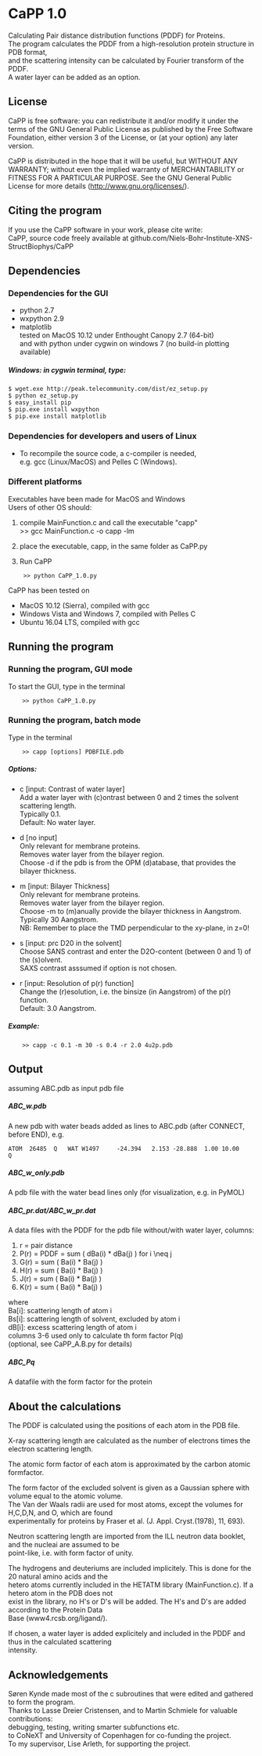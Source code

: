 # CaPP 1.0
Calculating Pair distance distribution functions (PDDF) for Proteins.  
The program calculates the PDDF from a high-resolution protein structure in PDB format,  
and the scattering intensity can be calculated by Fourier transform of the PDDF.  
A water layer can be added as an option. 

## License
CaPP is free software: you can redistribute it and/or modify it under the terms of the GNU General Public License as published by the Free Software Foundation, either version 3 of the License, or (at your option) any later version.          
                                                                     
CaPP is distributed in the hope that it will be useful, but WITHOUT ANY WARRANTY; without even the implied warranty of MERCHANTABILITY or FITNESS FOR A PARTICULAR PURPOSE.  See the GNU General Public License for more details (http://www.gnu.org/licenses/).  
                                                                     
## Citing the program  
If you use the CaPP software in your work, please cite write:                                    
CaPP, source code freely available at github.com/Niels-Bohr-Institute-XNS-StructBiophys/CaPP                                                  

## Dependencies

### Dependencies for the GUI  
- python 2.7  
- wxpython 2.9
- matplotlib  
tested on MacOS 10.12 under Enthought Canopy 2.7 (64-bit)   
and with python under cygwin on windows 7 (no build-in plotting available)  

##### Windows: in cygwin terminal, type:  
    $ wget.exe http://peak.telecommunity.com/dist/ez_setup.py  
    $ python ez_setup.py  
    $ easy_install pip  
    $ pip.exe install wxpython  
    $ pip.exe install matplotlib  

### Dependencies for developers and users of Linux
- To recompile the source code, a c-compiler is needed,  
e.g. gcc (Linux/MacOS) and Pelles C (Windows).  

### Different platforms  
Executables have been made for MacOS and Windows  
Users of other OS should:  
1) compile MainFunction.c and call the executable "capp"  
        >> gcc MainFunction.c -o capp  -lm
2) place the executable, capp, in the same folder as CaPP.py  
3) Run CaPP  

        >> python CaPP_1.0.py  

CaPP has been tested on  
- MacOS 10.12 (Sierra), compiled with gcc
- Windows Vista and Windows 7, compiled with Pelles C  
- Ubuntu 16.04 LTS, compiled with gcc  

## Running the program

### Running the program, GUI mode
To start the GUI, type in the terminal

        >> python CaPP_1.0.py  

### Running the program, batch mode
Type in the terminal  

        >> capp [options] PDBFILE.pdb  
  
##### Options:  
  
- c [input: Contrast of water layer]  
Add a water layer with (c)ontrast between 0 and 2 times the solvent scattering length.  
Typically 0.1.  
Default: No water layer. 
  
- d [no input]  
Only relevant for membrane proteins.  
Removes water layer from the bilayer region.  
Choose -d if the pdb is from the OPM (d)atabase, that provides the bilayer thickness.  
  
- m [input: Bilayer Thickness]  
Only relevant for membrane proteins.  
Removes water layer from the bilayer region.  
Choose -m to (m)anually provide the bilayer thickness in Aangstrom.  
Typically 30 Aangstrom.  
NB: Remember to place the TMD perpendicular to the xy-plane, in z=0!
  
- s [input: prc D20 in the solvent]  
Choose SANS contrast and enter the D2O-content (between 0 and 1) of the (s)olvent.  
SAXS contrast asssumed if option is not chosen.  
  
- r [input: Resolution of p(r) function]  
Change the (r)esolution, i.e. the binsize (in Aangstrom) of the p(r) function.  
Default: 3.0 Aangstrom. 

##### Example:  

        >> capp -c 0.1 -m 30 -s 0.4 -r 2.0 4u2p.pdb  

## Output
assuming ABC.pdb as input pdb file  

##### ABC_w.pdb  
A new pdb with water beads added as lines to ABC.pdb (after CONNECT, before END), e.g. 

    ATOM  26485  Q   WAT W1497     -24.394   2.153 -28.888  1.00 10.00           Q  
    
##### ABC_w_only.pdb  
A pdb file with the water bead lines only (for visualization, e.g. in PyMOL)  

##### ABC_pr.dat/ABC_w_pr.dat
A data files with the PDDF for the pdb file without/with water layer, columns:  
1. r     = pair distance  
2. P(r)  = PDDF = sum ( dBa(i) * dBa(j) ) for i \neq j  
3. G(r)  = sum ( Ba(i) * Ba(j) )  
4. H(r)  = sum ( Ba(i) * Ba(j) )  
5. J(r)  = sum ( Ba(i) * Ba(j) )  
6. K(r)  = sum ( Ba(i) * Ba(j) )  

where  
Ba[i]: scattering length of atom i  
Bs[i]: scattering length of solvent, excluded by atom i  
dB[i]: excess scattering length of atom i  
columns 3-6 used only to calculate th form factor P(q)  
(optional, see CaPP_A.B.py for details)    

##### ABC_Pq  
A datafile with the form factor for the protein  

## About the calculations
The PDDF is calculated using the positions of each atom in the PDB file.  

X-ray scattering length are calculated as the number of electrons times the electron scattering length. 

The atomic form factor of each atom is approximated by the carbon atomic formfactor. 

The form factor of the excluded solvent is given as a Gaussian sphere with volume equal to the atomic volume.  
The Van der Waals radii are used for most atoms, except the volumes for H,C,D,N, and O, which are found  
experimentally for proteins by Fraser et al. (J. Appl. Cryst.(1978), 11, 693).  

Neutron scattering length are imported from the ILL neutron data booklet, and the nucleai are assumed to be  
point-like, i.e. with form factor of unity.  

The hydrogens and deuteriums are included implicitely. This is done for the 20 natural amino acids and the  
hetero atoms currently included in the HETATM library (MainFunction.c). If a hetero atom in the PDB does not  
exist in the library, no H's or D's will be added. The H's and D's are added according to the Protein Data  
Base (www4.rcsb.org/ligand/).  

If chosen, a water layer is added explicitely and included in the PDDF and thus in the calculated scattering  
intensity.  

## Acknowledgements
Søren Kynde made most of the c subroutines that were edited and gathered to form the program.  
Thanks to Lasse Dreier Cristensen, and to Martin Schmiele for valuable contributions:  
debugging, testing, writing smarter subfunctions etc.  
to CoNeXT and University of Copenhagen for co-funding the project.   
To my supervisor, Lise Arleth, for supporting the project.  
